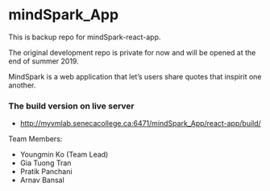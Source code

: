 # mindSpark_App

This is backup repo for mindSpark-react-app. 

The original development repo is private for now and will be opened at the end of summer 2019.

MindSpark is a web application that let’s users share quotes that inspirit one another.

### The build version on live server
* http://myvmlab.senecacollege.ca:6471/mindSpark_App/react-app/build/

Team Members:
* Youngmin Ko (Team Lead)
* Gia Tuong Tran
* Pratik Panchani
* Arnav Bansal
